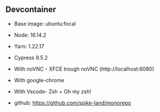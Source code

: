 ## Devcontainer

- Base image: ubuntu:focal
- Node: 16.14.2
- Yarn: 1.22.17
- Cypress 9.5.2
- With noVNC - XFCE trough noVNC (http://localhost:6080)
- With google-chrome
- With Vscode- Zsh + Oh my zsh!

- github: https://github.com/spike-land/monorepo
